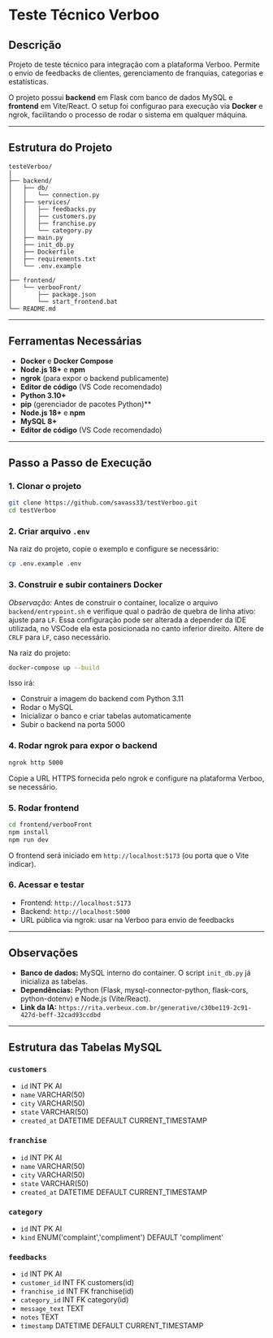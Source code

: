 # Teste Técnico Verboo

## Descrição

Projeto de teste técnico para integração com a plataforma Verboo. Permite o envio de feedbacks de clientes, gerenciamento de franquias, categorias e estatísticas.

O projeto possui **backend** em Flask com banco de dados MySQL e **frontend** em Vite/React. O setup foi configurao para execução via **Docker** e ngrok, facilitando o processo de rodar o sistema em qualquer máquina.

---

## Estrutura do Projeto

```
testeVerboo/
│
├── backend/
│   ├── db/
│   │   └── connection.py
│   ├── services/
│   │   ├── feedbacks.py
│   │   ├── customers.py
│   │   ├── franchise.py
│   │   └── category.py
│   ├── main.py
│   ├── init_db.py
│   ├── Dockerfile
│   ├── requirements.txt
│   └── .env.example
│
├── frontend/
│   └── verbooFront/
│       ├── package.json
│       └── start_frontend.bat
└── README.md
```

---

## Ferramentas Necessárias

* **Docker** e **Docker Compose**
* **Node.js 18+** e **npm**
* **ngrok** (para expor o backend publicamente)
* **Editor de código** (VS Code recomendado)
* **Python 3.10+**
* **pip** (gerenciador de pacotes Python)**
* **Node.js 18+** e **npm**
* **MySQL 8+**
* **Editor de código** (VS Code recomendado)
---


## Passo a Passo de Execução

### 1. Clonar o projeto

```bash
git clone https://github.com/savass33/testVerboo.git
cd testVerboo
```

### 2. Criar arquivo `.env`

Na raiz do projeto, copie o exemplo e configure se necessário:

```bash
cp .env.example .env
```

### 3. Construir e subir containers Docker

*Observação:* Antes de construir o container, localize o arquivo `backend/entrypoint.sh` e verifique qual o padrão de quebra de linha ativo: ajuste para `LF`. Essa configuração pode ser alterada a depender da IDE utilizada, no VSCode ela esta posicionada no canto inferior direito. Altere de `CRLF` para `LF`, caso necessário.

Na raiz do projeto:

```bash
docker-compose up --build
```



Isso irá:

* Construir a imagem do backend com Python 3.11
* Rodar o MySQL
* Inicializar o banco e criar tabelas automaticamente
* Subir o backend na porta 5000

### 4. Rodar ngrok para expor o backend

```bash
ngrok http 5000
```

Copie a URL HTTPS fornecida pelo ngrok e configure na plataforma Verboo, se necessário.

### 5. Rodar frontend

```bash
cd frontend/verbooFront
npm install
npm run dev
```

O frontend será iniciado em `http://localhost:5173` (ou porta que o Vite indicar).

### 6. Acessar e testar

* Frontend: `http://localhost:5173`
* Backend: `http://localhost:5000`
* URL pública via ngrok: usar na Verboo para envio de feedbacks

---

## Observações

* **Banco de dados:** MySQL interno do container. O script `init_db.py` já inicializa as tabelas.
* **Dependências:** Python (Flask, mysql-connector-python, flask-cors, python-dotenv) e Node.js (Vite/React).
* **Link da IA:** `https://rita.verbeux.com.br/generative/c30be119-2c91-427d-beff-32cad93ccdbd`

---

## Estrutura das Tabelas MySQL

### `customers`

* `id` INT PK AI
* `name` VARCHAR(50)
* `city` VARCHAR(50)
* `state` VARCHAR(50)
* `created_at` DATETIME DEFAULT CURRENT_TIMESTAMP

### `franchise`

* `id` INT PK AI
* `name` VARCHAR(50)
* `city` VARCHAR(50)
* `state` VARCHAR(50)
* `created_at` DATETIME DEFAULT CURRENT_TIMESTAMP

### `category`

* `id` INT PK AI
* `kind` ENUM('complaint','compliment') DEFAULT 'compliment'

### `feedbacks`

* `id` INT PK AI
* `customer_id` INT FK customers(id)
* `franchise_id` INT FK franchise(id)
* `category_id` INT FK category(id)
* `message_text` TEXT
* `notes` TEXT
* `timestamp` DATETIME DEFAULT CURRENT_TIMESTAMP



